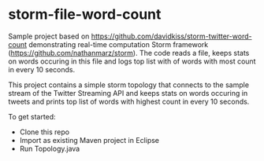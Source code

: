 storm-file-word-count
========================

Sample project based on https://github.com/davidkiss/storm-twitter-word-count demonstrating real-time computation Storm framework (https://github.com/nathanmarz/storm).
The code reads a file, keeps stats on words occuring in this file and logs top list with of words with most count in every 10 seconds.

This project contains a simple storm topology that connects to the sample stream of the Twitter Streaming API and keeps stats on words occuring in tweets and prints top list of words with highest count in every 10 seconds.

To get started:
* Clone this repo
* Import as existing Maven project in Eclipse
* Run Topology.java
